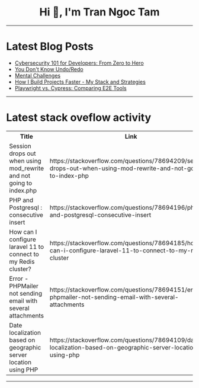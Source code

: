 <h1 align="center">Hi 👋, I'm Tran Ngoc Tam</h1>

---

# Latest Blog Posts 
<!-- BLOG-POST-LIST:START -->
- [Cybersecurity 101 for Developers: From Zero to Hero](https://dev.to/3a5abi/cybersecurity-101-for-developers-from-zero-to-hero-22mc)
- [You Don&#39;t Know Undo/Redo](https://dev.to/isaachagoel/you-dont-know-undoredo-4hol)
- [Mental Challenges](https://dev.to/mutantmalu/mental-challenges-3ji5)
- [How I Build Projects Faster - My Stack and Strategies](https://dev.to/juanemilio31323/how-i-build-projects-faster-my-stack-and-strategies-3hpg)
- [Playwright vs. Cypress: Comparing E2E Tools](https://dev.to/shipyard/playwright-vs-cypress-comparing-e2e-tools-16mj)
<!-- BLOG-POST-LIST:END -->

---

# Latest stack oveflow activity
<table>
  <tr><th>Title</th><th>Link</th></tr>
  <!-- STACKOVERFLOW:START --><tr><td>Session drops out when using mod_rewrite and not going to index.php</td><td>https://stackoverflow.com/questions/78694209/session-drops-out-when-using-mod-rewrite-and-not-going-to-index-php</td></tr><tr><td>PHP and Postgresql : consecutive insert</td><td>https://stackoverflow.com/questions/78694196/php-and-postgresql-consecutive-insert</td></tr><tr><td>How can I configure laravel 11 to connect to my Redis cluster?</td><td>https://stackoverflow.com/questions/78694185/how-can-i-configure-laravel-11-to-connect-to-my-redis-cluster</td></tr><tr><td>Error - PHPMailer not sending email with several attachments</td><td>https://stackoverflow.com/questions/78694151/error-phpmailer-not-sending-email-with-several-attachments</td></tr><tr><td>Date localization based on geographic server location using PHP</td><td>https://stackoverflow.com/questions/78694109/date-localization-based-on-geographic-server-location-using-php</td></tr><!-- STACKOVERFLOW:END -->
</table>

---


